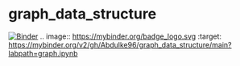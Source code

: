 

# graph_data_structure
[![Binder](https://mybinder.org/badge_logo.svg)](https://mybinder.org/v2/gh/Abdulke96/graph_data_structure/main?labpath=graph.ipynb)
.. image:: https://mybinder.org/badge_logo.svg
 :target: https://mybinder.org/v2/gh/Abdulke96/graph_data_structure/main?labpath=graph.ipynb
